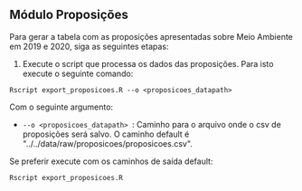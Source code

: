 ## Módulo Proposições

Para gerar a tabela com as proposições apresentadas sobre Meio Ambiente em 2019 e 2020, siga as seguintes etapas:

1. Execute o script que processa os dados das proposições. Para isto execute o seguinte comando:

```
Rscript export_proposicoes.R --o <proposicoes_datapath> 
```

Com o seguinte argumento:

* `--o <proposicoes_datapath> `: Caminho para o arquivo onde o csv de proposições será salvo. O caminho default é "../../data/raw/proposicoes/proposicoes.csv".

Se preferir execute com os caminhos de saída default:

```
Rscript export_proposicoes.R
```
